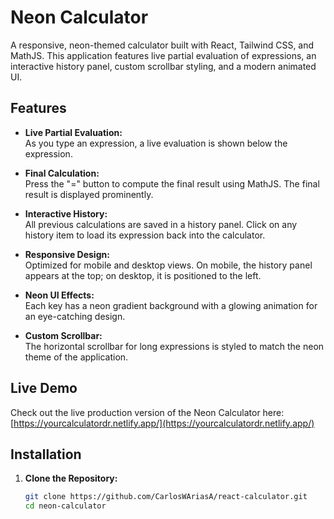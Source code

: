 # Neon Calculator

A responsive, neon-themed calculator built with React, Tailwind CSS, and MathJS. This application features live partial evaluation of expressions, an interactive history panel, custom scrollbar styling, and a modern animated UI.

## Features

- **Live Partial Evaluation:**  
  As you type an expression, a live evaluation is shown below the expression.
- **Final Calculation:**  
  Press the "=" button to compute the final result using MathJS. The final result is displayed prominently.

- **Interactive History:**  
  All previous calculations are saved in a history panel. Click on any history item to load its expression back into the calculator.

- **Responsive Design:**  
  Optimized for mobile and desktop views. On mobile, the history panel appears at the top; on desktop, it is positioned to the left.

- **Neon UI Effects:**  
  Each key has a neon gradient background with a glowing animation for an eye-catching design.

- **Custom Scrollbar:**  
  The horizontal scrollbar for long expressions is styled to match the neon theme of the application.

## Live Demo

Check out the live production version of the Neon Calculator here:  
[https://yourcalculatordr.netlify.app/](https://yourcalculatordr.netlify.app/)

## Installation

1. **Clone the Repository:**

   ```bash
   git clone https://github.com/CarlosWAriasA/react-calculator.git
   cd neon-calculator
   ```

